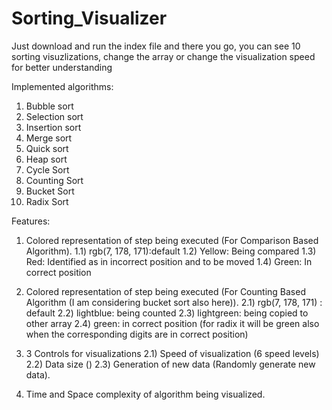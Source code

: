 # Sorting_Visualizer
Just download and run the index file and there you go, you can see 10 sorting visuzlizations, change the array or change the visualization speed for better understanding

Implemented algorithms:
 1) Bubble sort
 2) Selection sort
 3) Insertion sort
 4) Merge sort
 5) Quick sort
 6) Heap sort
 7) Cycle Sort
 8) Counting Sort
 9) Bucket Sort
10) Radix Sort

Features:
1) Colored representation of step being executed (For Comparison Based Algorithm).
  1.1) rgb(7, 178, 171):default
  1.2) Yellow: Being compared
  1.3) Red: Identified as in incorrect position and to be moved
  1.4) Green: In correct position 

3) Colored representation of step being executed (For Counting Based Algorithm (I am considering bucket sort also here)).
  2.1) rgb(7, 178, 171) : default
  2.2) lightblue: being counted
  2.3) lightgreen: being copied to other array
  2.4) green: in correct position (for radix it will be green also when the corresponding digits are in correct position)

4) 3 Controls for visualizations
  2.1) Speed of visualization (6 speed levels)
  2.2) Data size ()
  2.3) Generation of new data (Randomly generate new data).

5) Time and Space complexity of algorithm being visualized.


